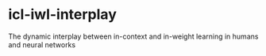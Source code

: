 # icl-iwl-interplay
The dynamic interplay between in-context and in-weight learning in humans and neural networks

